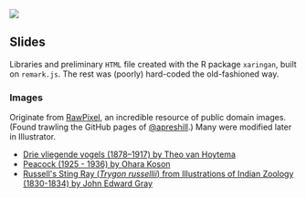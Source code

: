 ![](css/12-2023-ridle-card.png)

## Slides

Libraries and preliminary `HTML` file created with the R package `xaringan`, built on `remark.js`. The rest was (poorly) hard-coded the old-fashioned way.

### Images

Originate from [RawPixel](https://www.rawpixel.com/category/53/public-domain), an incredible resource of public domain images. (Found trawling the GitHub pages of [@apreshill](https://github.com/apreshill).) Many were modified later in Illustrator.

+ [Drie vliegende vogels (1878–1917) by Theo van Hoytema](https://www.rawpixel.com/image/2735896/free-illustration-image-stork-theo-van-bird-illustration)
+ [Peacock (1925 - 1936) by Ohara Koson ](https://www.rawpixel.com/image/436666/beautiful-peacock)
+ [Russell's Sting Ray (_Trygon russellii_) from Illustrations of Indian Zoology (1830-1834) by John Edward Gray](https://www.rawpixel.com/image/329925/vintage-stingray-poster)

